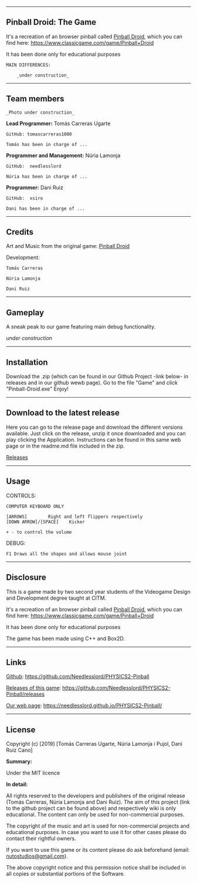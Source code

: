 ***




## Pinball Droid: The Game

It's a recreation of an browser pinball called [Pinball Droid](https://www.classicgame.com/game/Pinball+Droid), which you can find here: https://www.classicgame.com/game/Pinball+Droid


It has been done only for educational purposes

	MAIN DIFFERENCES:

		_under construction_




***



## Team members


	_Photo under construction_


**Lead Programmer:** Tomás Carreras Ugarte

	GitHub: tomascarreras1000

	Tomás has been in charge of ...


**Programmer and Management:** Núria Lamonja

	GitHub:	 needlesslord

	Núria has been in charge of ...


**Programmer:** Dani Ruiz

	GitHub:	 xsiro

	Dani has been in charge of ...



***




## Credits

Art and Music from the original game: [Pinball Droid](https://www.classicgame.com/game/Pinball+Droid)

Development: 

	Tomás Carreras

	Núria Lamonja

	Dani Ruiz




***




## Gameplay

A sneak peak to our game featuring main debug functionality.

_under construction_




***




## Installation

Download the .zip (which can be found in our Github Project -link below- in releases and in our github wewb page).
Go to the file "Game" and click "Pinball-Droid.exe"
Enjoy!



***




## Download to the latest release

Here you can go to the release page and download the different versions available. Just click on the release, unzip it once downloaded and you can play clicking the Application.
Instructions can be found in this same web page or in the readme.md file included in the zip.


[Releases](https://github.com/Needlesslord/PHYSICS2-Pinball/releases)




***




## Usage

CONTROLS:

	COMPUTER KEYBOARD ONLY

	[ARROWS] 		Right and left flippers respectively
	[DOWN ARROW]/[SPACE]	Kicker
	
	+ - to control the volume



DEBUG:

	F1 Draws all the shapes and allows mouse joint




***




## Disclosure

This is a game made by two second year students of the Videogame Design and Development degree taught at CITM.


It's a recreation of an browser pinball called [Pinball Droid](https://www.classicgame.com/game/Pinball+Droid), which you can find here: https://www.classicgame.com/game/Pinball+Droid


It has been done only for educational purposes


The game has been made using C++ and Box2D. 




***




## Links

[Github](https://github.com/Needlesslord/PHYSICS2-Pinball): https://github.com/Needlesslord/PHYSICS2-Pinball

[Releases of this game](https://github.com/Needlesslord/PHYSICS2-Pinball/releases): https://github.com/Needlesslord/PHYSICS2-Pinball/releases

[Our web page](https://needlesslord.github.io/PHYSICS2-Pinball/): https://needlesslord.github.io/PHYSICS2-Pinball/




***




## License

Copyright (c) [2019] [Tomás Carreras Ugarte, Núria Lamonja i Pujol, Dani Ruiz Cano]

**Summary:** 

Under the MIT licence

**In detail:**

All rights reserved to the developers and publishers of the original release (Tomás Carreras, Núria Lamonja and Dani Ruiz). 
The aim of this project (link to the github project can be found above) and respectively wiki is only educational. 
The content can only be used for non-commercial purposes. 

The copyright of the music and art is used for non-commercial projects and educational purposes.
In case you want to use it for other cases please do contact their rightful owners.

If you want to use this game or its content please do ask beforehand (email: nutostudios@gmail.com).

The above copyright notice and this permission notice shall be included in all
copies or substantial portions of the Software.


